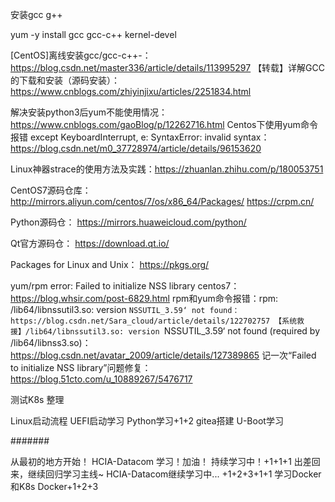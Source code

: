安装gcc g++

yum -y install gcc gcc-c++ kernel-devel

[CentOS]离线安装gcc/gcc-c++-：https://blog.csdn.net/master336/article/details/113995297
【转载】详解GCC的下载和安装（源码安装）：https://www.cnblogs.com/zhiyinjixu/articles/2251834.html

解决安装python3后yum不能使用情况：https://www.cnblogs.com/gaoBlog/p/12262716.html
Centos下使用yum命令报错 except KeyboardInterrupt, e: SyntaxError: invalid syntax：https://blog.csdn.net/m0_37728974/article/details/96153620


Linux神器strace的使用方法及实践：https://zhuanlan.zhihu.com/p/180053751




CentOS7源码仓库：
http://mirrors.aliyun.com/centos/7/os/x86_64/Packages/
https://crpm.cn/


Python源码仓：
https://mirrors.huaweicloud.com/python/

Qt官方源码仓：
https://download.qt.io/

Packages for Linux and Unix：
https://pkgs.org/


yum/rpm error: Failed to initialize NSS library centos7：https://blog.whsir.com/post-6829.html
rpm和yum命令报错：rpm: /lib64/libnssutil3.so: version `NSSUTIL_3.59‘ not found：https://blog.csdn.net/Sara_cloud/article/details/122702757
【系统救援】/lib64/libnssutil3.so: version `NSSUTIL_3.59‘ not found (required by /lib64/libnss3.so)：https://blog.csdn.net/avatar_2009/article/details/127389865
记一次“Failed to initialize NSS library”问题修复： https://blog.51cto.com/u_10889267/5476717

测试K8s
整理

Linux启动流程
UEFI启动学习
Python学习+1+2
gitea搭建
U-Boot学习

#######

从最初的地方开始！
HCIA-Datacom 学习！加油！
持续学习中！+1+1+1
出差回来，继续回归学习主线~
HCIA-Datacom继续学习中...
+1+2+3+1+1
学习Docker和K8s
Docker+1+2+3
